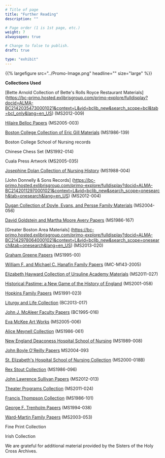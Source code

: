 ```yaml
---
# Title of page
title: "Further Reading"
description: ""

# Page order (1 is 1st page, etc.)
weight: 7
alwaysopen: true

# Change to false to publish.
draft: true

type: "exhibit"
---
```

{{% largefigure src="../Promo-Image.png" headline="" size="large" %}}

**Collections Used**



[Bette Arnold Collection of Bette's Rolls Royce Restaurant Materials] (https://bc-primo.hosted.exlibrisgroup.com/primo-explore/fulldisplay?docid=ALMA-BC21420354730001021&context=L&vid=bclib_new&search_scope=bcl&tab=bcl_only&lang=en_US) (MS2012-009)

[Hilaire Belloc Papers](https://bc-primo.hosted.exlibrisgroup.com/permalink/f/l6ucgu/ALMA-BC21311957810001021) (MS2005-003)

[Boston College Collection of Eric Gill Materials](https://bc-primo.hosted.exlibrisgroup.com/primo-explore/fulldisplay?docid=ALMA-BC21344683760001021&context=L&vid=bclib_new&search_scope=bcl&tab=bcl_only&lang=en_US) (MS1986-139)

Boston College School of Nursing records

Chinese Chess Set (MS1992-014)

Cuala Press Artwork (MS2005-035)

[Josephine Dolan Collection of Nursing History](https://bc-primo.hosted.exlibrisgroup.com/primo-explore/fulldisplay?docid=ALMA-BC21352781560001021&context=L&vid=bclib_new&search_scope=onesearch&tab=onesearch&lang=en_US) (MS1988-004)

[John Donnelly & Sons Records] (https://bc-primo.hosted.exlibrisgroup.com/primo-explore/fulldisplay?docid=ALMA-BC21420112970001021&context=L&vid=bclib_new&search_scope=onesearch&tab=onesearch&lang=en_US) (MS2012-004)

[Dugan Collection of Doyle, Evans, and Persse Family Materials](https://bc-primo.hosted.exlibrisgroup.com/primo-explore/fulldisplay?docid=ALMA-BC21333225820001021&context=L&vid=bclib_new&search_scope=onesearch&tab=onesearch&lang=en_US) (MS2004-056)

[David Goldstein and Martha Moore Avery Papers](https://bc-primo.hosted.exlibrisgroup.com/primo-explore/fulldisplay?docid=ALMA-BC21387017070001021&context=L&vid=bclib_new&search_scope=onesearch&tab=onesearch&lang=en_US) (MS1986-167)

[Greater Boston Area Materials] (https://bc-primo.hosted.exlibrisgroup.com/primo-explore/fulldisplay?docid=ALMA-BC21429780640001021&context=L&vid=bclib_new&search_scope=onesearch&tab=onesearch&lang=en_US) (MS2013-020)

[Graham Greene Papers](https://bc-primo.hosted.exlibrisgroup.com/primo-explore/fulldisplay?docid=ALMA-BC21351254200001021&context=L&vid=bclib_new&search_scope=onesearch&tab=onesearch&lang=en_US) (MS1995-00)

[William F. and Michael C. Hanafin Family Papers](https://bc-primo.hosted.exlibrisgroup.com/primo-explore/fulldisplay?docid=ALMA-BC21475898300001021&context=L&vid=bclib_new&search_scope=onesearch&tab=onesearch&lang=en_US) (IMC-M143-2005)

[Elizabeth Hayward Collection of Ursuline Academy Materials](https://bc-primo.hosted.exlibrisgroup.com/primo-explore/fulldisplay?docid=ALMA-BC21419981350001021&context=L&vid=bclib_new&search_scope=onesearch&tab=onesearch&lang=en_US) (MS2011-027)

[Historical Pastime: a New Game of the History of England](https://bc-primo.hosted.exlibrisgroup.com/permalink/f/l6ucgu/ALMA-BC21338002760001021) (MS2001-058)

[Hopkins Family Papers](https://bc-primo.hosted.exlibrisgroup.com/primo-explore/fulldisplay?docid=ALMA-BC21380054540001021&context=L&vid=bclib_new&search_scope=bcl&tab=bcl_only&lang=en_US) (MS1991-023)

[Liturgy and Life Collection](https://bc-primo.hosted.exlibrisgroup.com/primo-explore/fulldisplay?docid=ALMA-BC21440260550001021&context=L&vid=bclib_new&search_scope=bcl&tab=bcl_only&lang=en_US) (BC2013-017)

[John J. McAleer Faculty Papers](https://bc-primo.hosted.exlibrisgroup.com/primo-explore/fulldisplay?docid=ALMA-BC21349383200001021&context=L&vid=bclib_new&search_scope=bcl&tab=bcl_only&lang=en_US) (BC1995-016)

[Eva McKee Art Works](https://bc-primo.hosted.exlibrisgroup.com/primo-explore/fulldisplay?docid=ALMA-BC21355787120001021&context=L&vid=bclib_new&search_scope=bcl&tab=bcl_only&lang=en_US) (MS2005-006)

[Alice Meynell Collection](https://bc-primo.hosted.exlibrisgroup.com/primo-explore/fulldisplay?docid=ALMA-BC21330996430001021&context=L&vid=bclib_new&search_scope=bcl&tab=bcl_only&lang=en_US) (MS1986-061)

[New England Deaconess Hospital School of Nursing](https://bc-primo.hosted.exlibrisgroup.com/primo-explore/fulldisplay?docid=ALMA-BC21352763480001021&context=L&vid=bclib_new&search_scope=bcl&tab=bcl_only&lang=en_US) (MS1989-008)

[John Boyle O'Reilly Papers](https://bc-primo.hosted.exlibrisgroup.com/primo-explore/fulldisplay?docid=ALMA-BC21344683520001021&context=L&vid=bclib_new&search_scope=bcl&tab=bcl_only&lang=en_US) MS2004-093

[St. Elizabeth's Hospital School of Nursing Collection](https://bc-primo.hosted.exlibrisgroup.com/primo-explore/fulldisplay?docid=ALMA-BC21459187360001021&context=L&vid=bclib_new&search_scope=bcl&tab=bcl_only&lang=en_US) (MS2000-018B)

[Rex Stout Collection](https://bc-primo.hosted.exlibrisgroup.com/primo-explore/fulldisplay?docid=ALMA-BC21323242860001021&context=L&vid=bclib_new&search_scope=bcl&tab=bcl_only&lang=en_US) (MS1986-096)

[John Lawrence Sullivan Papers](https://bc-primo.hosted.exlibrisgroup.com/primo-explore/fulldisplay?docid=ALMA-BC21422799570001021&context=L&vid=bclib_new&search_scope=bcl&tab=bcl_only&lang=en_US) (MS2012-013)

[Theater Programs Collection](https://bc-primo.hosted.exlibrisgroup.com/primo-explore/fulldisplay?docid=ALMA-BC21421401050001021&context=L&vid=bclib_new&search_scope=bcl&tab=bcl_only&lang=en_US) (MS2011-024)

[Francis Thompson Collection](https://bc-primo.hosted.exlibrisgroup.com/primo-explore/fulldisplay?docid=ALMA-BC21352762990001021&context=L&vid=bclib_new&search_scope=bcl&tab=bcl_only&lang=en_US) (MS1986-101)

[George F. Trenholm Papers](https://bc-primo.hosted.exlibrisgroup.com/primo-explore/fulldisplay?docid=ALMA-BC21351132040001021&context=L&vid=bclib_new&search_scope=bcl&tab=bcl_only&lang=en_US) (MS1994-038)

[Ward-Martin Family Papers](https://bc-primo.hosted.exlibrisgroup.com/primo-explore/fulldisplay?docid=ALMA-BC21343900840001021&context=L&vid=bclib_new&search_scope=bcl&tab=bcl_only&lang=en_US) (MS2003-053)


Fine Print Collection

Irish Collection

We are grateful for additional material provided by the Sisters of the Holy Cross Archives.
